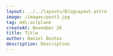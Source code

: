 ```yaml
---
layout: ../../layouts/BlogLayout.astro
image: /images/post3.jpg
tag: mdi:airplane
createAt: November 26
title: Title
author: Daniel Bustos
description: Description
---
```

